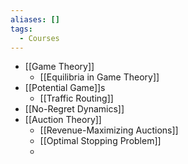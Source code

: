 ```yaml
---
aliases: []
tags:
  - Courses
---
```

- [[Game Theory]]
	- [[Equilibria in Game Theory]]
- [[Potential Game]]s
	- [[Traffic Routing]]
- [[No-Regret Dynamics]]
- [[Auction Theory]]
	- [[Revenue-Maximizing Auctions]]
	- [[Optimal Stopping Problem]]
	- 